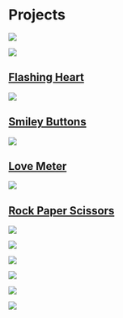 # Projects

![](/static/mb/projects/all10.png)

![](/static/mb/projects/a1-display.png)

## [Flashing Heart](/projects/flashing-heart)

![](/static/mb/projects/a2-buttons.png)

## [Smiley Buttons](/projects/smiley-buttons)

![](/static/mb/projects/a3-pins.png)

## [Love Meter](/projects/love-meter)

![](/static/mb/projects/a4-motion.png)

## [Rock Paper Scissors](/projects/rock-paper-scissors)

![](/static/mb/projects/a5-compass.png)

![](/static/mb/projects/a6-music.png)

![](/static/mb/projects/a7-conductive.png)

![](/static/mb/projects/a8-network.png)

![](/static/mb/projects/a9-radio.png)

![](/static/mb/projects/a10-watch.png)



